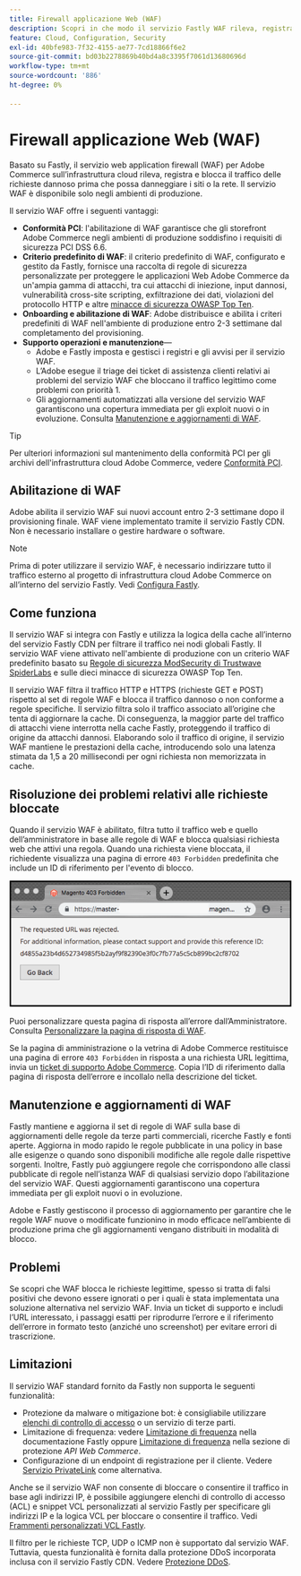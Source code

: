 ```yaml
---
title: Firewall applicazione Web (WAF)
description: Scopri in che modo il servizio Fastly WAF rileva, registra e blocca il traffico di richieste dannoso prima che possa danneggiare la rete o i siti Adobe Commerce.
feature: Cloud, Configuration, Security
exl-id: 40bfe983-7f32-4155-ae77-7cd18866f6e2
source-git-commit: bd03b2278869b40bd4a8c3395f7061d13680696d
workflow-type: tm+mt
source-wordcount: '886'
ht-degree: 0%

---
```


# Firewall applicazione Web (WAF)

Basato su Fastly, il servizio web application firewall (WAF) per Adobe Commerce sull’infrastruttura cloud rileva, registra e blocca il traffico delle richieste dannoso prima che possa danneggiare i siti o la rete. Il servizio WAF è disponibile solo negli ambienti di produzione.

Il servizio WAF offre i seguenti vantaggi:

- **Conformità PCI**: l&#39;abilitazione di WAF garantisce che gli storefront Adobe Commerce negli ambienti di produzione soddisfino i requisiti di sicurezza PCI DSS 6.6.
- **Criterio predefinito di WAF**: il criterio predefinito di WAF, configurato e gestito da Fastly, fornisce una raccolta di regole di sicurezza personalizzate per proteggere le applicazioni Web Adobe Commerce da un&#39;ampia gamma di attacchi, tra cui attacchi di iniezione, input dannosi, vulnerabilità cross-site scripting, exfiltrazione dei dati, violazioni del protocollo HTTP e altre [minacce di sicurezza OWASP Top Ten](https://owasp.org/www-project-top-ten/).
- **Onboarding e abilitazione di WAF**: Adobe distribuisce e abilita i criteri predefiniti di WAF nell&#39;ambiente di produzione entro 2-3 settimane dal completamento del provisioning.
- **Supporto operazioni e manutenzione**—
   - Adobe e Fastly imposta e gestisci i registri e gli avvisi per il servizio WAF.
   - L’Adobe esegue il triage dei ticket di assistenza clienti relativi ai problemi del servizio WAF che bloccano il traffico legittimo come problemi con priorità 1.
   - Gli aggiornamenti automatizzati alla versione del servizio WAF garantiscono una copertura immediata per gli exploit nuovi o in evoluzione. Consulta [Manutenzione e aggiornamenti di WAF](#waf-maintenance-and-updates).

>[!TIP]
>
>Per ulteriori informazioni sul mantenimento della conformità PCI per gli archivi dell&#39;infrastruttura cloud Adobe Commerce, vedere [Conformità PCI](https://business.adobe.com/products/magento/pci-compliance.html).

## Abilitazione di WAF

Adobe abilita il servizio WAF sui nuovi account entro 2-3 settimane dopo il provisioning finale. WAF viene implementato tramite il servizio Fastly CDN. Non è necessario installare o gestire hardware o software.

>[!NOTE]
>
>Prima di poter utilizzare il servizio WAF, è necessario indirizzare tutto il traffico esterno al progetto di infrastruttura cloud Adobe Commerce on all’interno del servizio Fastly. Vedi [Configura Fastly](fastly-configuration.md).

## Come funziona

Il servizio WAF si integra con Fastly e utilizza la logica della cache all’interno del servizio Fastly CDN per filtrare il traffico nei nodi globali Fastly. Il servizio WAF viene attivato nell&#39;ambiente di produzione con un criterio WAF predefinito basato su [Regole di sicurezza ModSecurity di Trustwave SpiderLabs](https://github.com/owasp-modsecurity/ModSecurity) e sulle dieci minacce di sicurezza OWASP Top Ten.

Il servizio WAF filtra il traffico HTTP e HTTPS (richieste GET e POST) rispetto al set di regole WAF e blocca il traffico dannoso o non conforme a regole specifiche. Il servizio filtra solo il traffico associato all’origine che tenta di aggiornare la cache. Di conseguenza, la maggior parte del traffico di attacchi viene interrotta nella cache Fastly, proteggendo il traffico di origine da attacchi dannosi. Elaborando solo il traffico di origine, il servizio WAF mantiene le prestazioni della cache, introducendo solo una latenza stimata da 1,5 a 20 millisecondi per ogni richiesta non memorizzata in cache.

## Risoluzione dei problemi relativi alle richieste bloccate

Quando il servizio WAF è abilitato, filtra tutto il traffico web e quello dell’amministratore in base alle regole di WAF e blocca qualsiasi richiesta web che attivi una regola. Quando una richiesta viene bloccata, il richiedente visualizza una pagina di errore `403 Forbidden` predefinita che include un ID di riferimento per l&#39;evento di blocco.

![Pagina di errore WAF](../../assets/cdn/fastly-waf-403-error.png)

Puoi personalizzare questa pagina di risposta all’errore dall’Amministratore. Consulta [Personalizzare la pagina di risposta di WAF](fastly-custom-response.md#customize-the-waf-error-page).

Se la pagina di amministrazione o la vetrina di Adobe Commerce restituisce una pagina di errore `403 Forbidden` in risposta a una richiesta URL legittima, invia un [ticket di supporto Adobe Commerce](https://experienceleague.adobe.com/docs/commerce-knowledge-base/kb/help-center-guide/magento-help-center-user-guide.html#submit-ticket). Copia l’ID di riferimento dalla pagina di risposta dell’errore e incollalo nella descrizione del ticket.

## Manutenzione e aggiornamenti di WAF

Fastly mantiene e aggiorna il set di regole di WAF sulla base di aggiornamenti delle regole da terze parti commerciali, ricerche Fastly e fonti aperte. Aggiorna in modo rapido le regole pubblicate in una policy in base alle esigenze o quando sono disponibili modifiche alle regole dalle rispettive sorgenti. Inoltre, Fastly può aggiungere regole che corrispondono alle classi pubblicate di regole nell’istanza WAF di qualsiasi servizio dopo l’abilitazione del servizio WAF. Questi aggiornamenti garantiscono una copertura immediata per gli exploit nuovi o in evoluzione.

Adobe e Fastly gestiscono il processo di aggiornamento per garantire che le regole WAF nuove o modificate funzionino in modo efficace nell’ambiente di produzione prima che gli aggiornamenti vengano distribuiti in modalità di blocco.

## Problemi

Se scopri che WAF blocca le richieste legittime, spesso si tratta di falsi positivi che devono essere ignorati o per i quali è stata implementata una soluzione alternativa nel servizio WAF. Invia un ticket di supporto e includi l’URL interessato, i passaggi esatti per riprodurre l’errore e il riferimento dell’errore in formato testo (anziché uno screenshot) per evitare errori di trascrizione.

## Limitazioni

Il servizio WAF standard fornito da Fastly non supporta le seguenti funzionalità:

- Protezione da malware o mitigazione bot: è consigliabile utilizzare [elenchi di controllo di accesso](./fastly-vcl-allowlist.md) o un servizio di terze parti.
- Limitazione di frequenza: vedere [Limitazione di frequenza](https://github.com/fastly/fastly-magento2/blob/master/Documentation/Guides/RATE-LIMITING.md) nella documentazione Fastly oppure [Limitazione di frequenza](https://developer.adobe.com/commerce/webapi/get-started/rate-limiting/) nella sezione di protezione _API Web Commerce_.
- Configurazione di un endpoint di registrazione per il cliente. Vedere [Servizio PrivateLink](../development/privatelink-service.md) come alternativa.

Anche se il servizio WAF non consente di bloccare o consentire il traffico in base agli indirizzi IP, è possibile aggiungere elenchi di controllo di accesso (ACL) e snippet VCL personalizzati al servizio Fastly per specificare gli indirizzi IP e la logica VCL per bloccare o consentire il traffico. Vedi [Frammenti personalizzati VCL Fastly](fastly-vcl-custom-snippets.md).

Il filtro per le richieste TCP, UDP o ICMP non è supportato dal servizio WAF. Tuttavia, questa funzionalità è fornita dalla protezione DDoS incorporata inclusa con il servizio Fastly CDN. Vedere [Protezione DDoS](fastly.md#ddos-protection).
